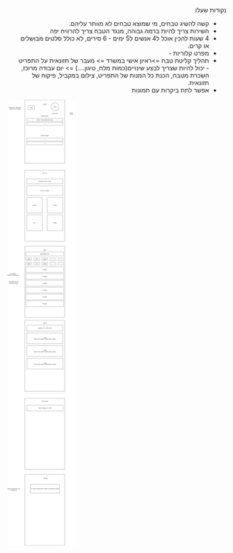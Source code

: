 <span dir="rtl" align="right">
    
נקודות שעלו

* קשה להשיג טבחים, מי שמוצא טבחים לא מוותר עליהם.
* השירות צריך להיות ברמה גבוהה, מנגד הטבח צריך להרוויח יפה
* 4 שעות להכין אוכל ל4 אנשים ל5 ימים - 6 סירים, לא כולל סלטים מבושלים או קרים.
* מפרט קלוריות - 
* תהליך קליטת טבח =>ראיון אישי במשרד => מעבר של תזונאית על התפריט - יכול להיות שצריך לבצע שינויים(כמות מלח, טיגון....) => יום עבודה מרוכז, השכרת מטבח, הכנת כל המנות של התפריט, צילום במקביל, פיקוח של תזונאית.
* אפשר לתת ביקרות עם תמונות

</span>
<img src="/userUI.jpg">


